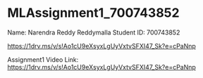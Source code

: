 # MLAssignment1_700743852
Name: Narendra Reddy Reddymalla
Student ID: 700743852

https://1drv.ms/v/s!Ao1cU9eXsyxLgUyVxtvSFXI47_Sk?e=cPaNnp

Assignment1 Video Link:  https://1drv.ms/v/s!Ao1cU9eXsyxLgUyVxtvSFXI47_Sk?e=cPaNnp
